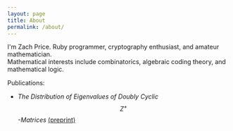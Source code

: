 ```yaml
---
layout: page
title: About
permalink: /about/
---
```


I'm Zach Price. Ruby programmer, cryptography enthusiast, and amateur mathematician.  
Mathematical interests include combinatorics, algebraic coding theory, and mathematical logic.

Publications:

* _The Distribution of Eigenvalues of Doubly Cyclic $$Z^+$$-Matrices_ [(preprint)]({{site.url}}/assets/JPS1.pdf)  
